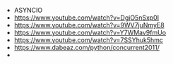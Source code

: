 - ASYNCIO
- https://www.youtube.com/watch?v=DgjO5nSxp0I
- https://www.youtube.com/watch?v=9WV7juNmyE8
- https://www.youtube.com/watch?v=Y7WMav9fmUo
- https://www.youtube.com/watch?v=7SSYhuk5hmc
- https://www.dabeaz.com/python/concurrent2011/
- 

